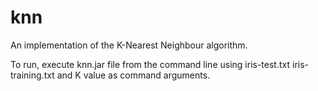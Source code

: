 # knn

An implementation of the K-Nearest Neighbour algorithm.

To run, execute knn.jar file from the command line using iris-test.txt iris-training.txt and K value as command arguments.